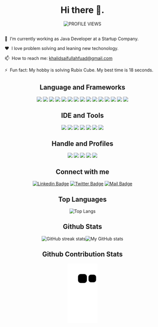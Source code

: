 
<h1 align="center"> Hi there 👋.</h1> 

<div align='center'> 

<img src="https://komarev.com/ghpvc/?username=khalidsaifullahfuad&color=blue&style=flat-square&label=PROFILE+VIEWS" alt="PROFILE VIEWS"/>
 
</div><br/>

🔭 &nbsp;I’m currently working as Java Developer at a Startup Company.

❤️ &nbsp;I love problem solving and leaning new techonology.

📫 &nbsp;How to reach me: khalidsaifullahfuad@gmail.com

⚡ &nbsp;Fun fact: My hobby is solving Rubix Cube. My best time is 18 seconds.


<h2 align="center"> Language and Frameworks </h2>

<div align='center'>
  
<img src="https://img.shields.io/badge/Java-ED8B00?style=for-the-badge&logo=java&logoColor=white"/>
<img src="https://img.shields.io/badge/C-00599C?style=for-the-badge&logo=c&logoColor=white"/>
<img src="https://img.shields.io/badge/c++-00599C?style=for-the-badge&logo=c%2B%2B&logoColor=white"/>
<img src="https://img.shields.io/badge/JavaScript-F7DF1E?style=for-the-badge&logo=javascript&logoColor=black" />
<img src="https://img.shields.io/badge/jQuery-0769AD?style=for-the-badge&logo=jquery&logoColor=white" />
<img src="https://img.shields.io/badge/Python-646464?style=for-the-badge&logo=python" />
<img src="https://img.shields.io/badge/HTML5-E34F26?style=for-the-badge&logo=html5&logoColor=white" />
<img src="https://img.shields.io/badge/CSS3-1572B6?style=for-the-badge&logo=css3&logoColor=white" />
<img src="https://img.shields.io/badge/Bootstrap-563D7C?style=for-the-badge&logo=bootstrap&logoColor=white" />
<img src="https://img.shields.io/badge/Spring-6DB33F?style=for-the-badge&logo=spring&logoColor=white" />
<img src="https://img.shields.io/badge/SpringBoot-6DB33F?style=for-the-badge&logo=springboot&logoColor=white" />
<img src="https://img.shields.io/badge/Android-3DDC84?style=for-the-badge&logo=android&logoColor=white" />
<img src="https://img.shields.io/badge/PostgreSQL-316192?style=for-the-badge&logo=postgresql&logoColor=white" />
<img src="https://img.shields.io/badge/firebase-FFA611?style=for-the-badge&logo=firebase&logoColor=white" />
<img src="https://img.shields.io/badge/SQLite-07405E?style=for-the-badge&logo=sqlite&logoColor=white" />

</div>

<h2 align="center"> IDE and Tools </h2>

<div align='center'>
  
<img src="https://img.shields.io/badge/VS%20Code-0078d7?style=for-the-badge&logo=visualstudiocode&logoColor=white" />
<img src="https://img.shields.io/badge/Android%20Studio-073042?style=for-the-badge&logo=androidstudio" />
<img src="https://img.shields.io/badge/Eclipse-2b2152?style=for-the-badge&logo=eclipse&logoColor=ef8f1d" />
<img src="https://img.shields.io/badge/IntelliJ%20IDEA-99509d?style=for-the-badge&logo=intellijidea" />
<img src="https://img.shields.io/badge/Markdown-000000?style=for-the-badge&logo=markdown&logoColor=white" />
<img src="https://img.shields.io/badge/netlify-%23000000.svg?style=for-the-badge&logo=netlify&logoColor=#00C7B7" />
<img src="https://img.shields.io/badge/vercel-%23000000.svg?style=for-the-badge&logo=vercel&logoColor=white" />
  
</div>

<h2 align="center">Handle and Profiles</h2>

<div align="center">
            
<img src="https://img.shields.io/badge/-Hackerrank-2EC866?style=for-the-badge&logo=HackerRank&logoColor=black" href="https://www.hackerrank.com/khalidsaifullah"/>
<img src="https://img.shields.io/badge/LeetCode-000000?style=for-the-badge&logo=LeetCode&logoColor=#d16c06" href="https://leetcode.com/KhalidSaifullahFuad" />
<img src="https://img.shields.io/badge/CodeChef-%23964B00.svg?style=for-the-badge&logo=CodeChef&logoColor=white" href="https://www.codechef.com/users/khalidsaifulla"/>
<img src="https://img.shields.io/badge/Codeforces-445f9d?style=for-the-badge&logo=Codeforces&logoColor=white" href="https://codeforces.com/profile/FUAD404"/>
<img src="https://img.shields.io/badge/Codepen-000000?style=for-the-badge&logo=codepen&logoColor=white" href="https://codepen.io/khalidsaifullahfuad"/>
  
</div>

<h2 align="center"> Connect with me</h2>

<div align="center">
  
[![Linkedin Badge](https://img.shields.io/badge/LinkedIn-0077B5?style=for-the-badge&logo=linkedin&logoColor=white)](https://www.linkedin.com/in/khalidsaifullahfuad/)
[![Twitter Badge](https://img.shields.io/badge/Twitter-1DA1F2?style=for-the-badge&logo=twitter&logoColor=white)](https://twitter.com/khalidsaiffuad)
[![Mail Badge](https://img.shields.io/badge/Gmail-D14836?style=for-the-badge&logo=gmail&logoColor=white)](mailto:khalidsaifullahfuad@gmail.com)

<!-- 
[![Facebook Badge](https://img.shields.io/badge/Facebook-1877F2?style=for-the-badge&logo=facebook&logoColor=white)](https://facebook.com/khalid.saifullah.fuad)
-->  
</div>

<h2 align="center">Top Languages</h2>

<div align="center">

![Top Langs](https://github-readme-stats.vercel.app/api/top-langs/?username=khalidsaifullahfuad&layout=compact&langs_count=6)

</div>

<h2 align="center">Github Stats</h2>

<div align="center">

![GitHub streak stats](https://github-readme-streak-stats.herokuapp.com/?user=khalidsaifullahfuad)![My GitHub stats](https://github-readme-stats.vercel.app/api?username=khalidsaifullahfuad&show_icons=true)

</div>

<h2 align="center">Github Contribution Stats</h2>

<p align="center">
    <img src="https://github.com/khalidsaifullahfuad/khalidsaifullahfuad/blob/output/github-contribution-grid-snake.svg" alt="snake">
</p>


